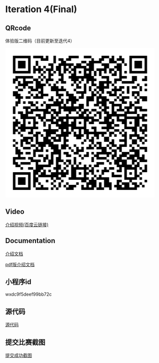 # Iteration 4(Final)

## QRcode

体验版二维码（目前更新至迭代4）

![](https://github.com/wen112358/SmartMobileDevelopment/blob/main/Iteration4/QRcode.jpg)

## Video

[介绍视频(百度云链接)](https://pan.baidu.com/s/18AsAdL04y7x2CLP3kBtkuA?pwd=eaby)

## Documentation

[介绍文档](https://github.com/wen112358/SmartMobileDevelopment/blob/main/Iteration4/introduction_document.md)

[pdf版介绍文档](https://github.com/wen112358/SmartMobileDevelopment/blob/main/Iteration4/introduction_document.pdf)

## 小程序id

wxdc9f5deef99bb72c

## 源代码

[源代码](https://github.com/wen112358/SmartMobileDevelopment/blob/main/Iteration4/code/)

## 提交比赛截图

[提交成功截图](https://github.com/wen112358/SmartMobileDevelopment/blob/main/Iteration4/submit_screenshot.png)